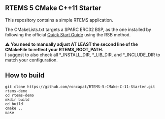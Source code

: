 ## RTEMS 5 CMake C++11 Starter
This repository contains a simple RTEMS application. 

The CMakeLists.txt targets a SPARC ERC32 BSP, as the one installed by following the official [Quick Start Guide](https://docs.rtems.org/branches/master/user/start/index.html) using the RSB method. 

:warning: **You need to manually adjust AT LEAST the second line of the CMakeFile to reflect your RTEMS_ROOT_PATH.**\
I suggest to also check all *_INSTALL_DIR, *_LIB_DIR, and *_INCLUDE_DIR to match your configuration.

## How to build
```
git clone https://github.com/roncapat/RTEMS-5-CMake-C-11-Starter.git rtems-demo
cd rtems-demo
mkdir build
cd build
cmake ..
make
```
